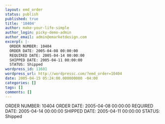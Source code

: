 ```yaml
---
layout: emd_order
status: publish
published: true
title: '10404'
author: make-your-life-simple
author_login: picky-demo-admin
author_email: admin@emarketdesign.com
excerpt: |-
  ORDER NUMBER: 10404
  ORDER DATE: 2005-04-08 00:00:00
  REQUIRED DATE: 2005-04-14 00:00:00
  SHIPPED DATE: 2005-04-11 00:00:00
  STATUS: Shipped
wordpress_id: 11601
wordpress_url: http://wordpressc.com/?emd_order=10404
date: 2005-04-15 05:24:00.000000000 -04:00
categories: []
tags: []
comments: []
---
```

ORDER NUMBER: 10404
ORDER DATE: 2005-04-08 00:00:00
REQUIRED DATE: 2005-04-14 00:00:00
SHIPPED DATE: 2005-04-11 00:00:00
STATUS: Shipped
